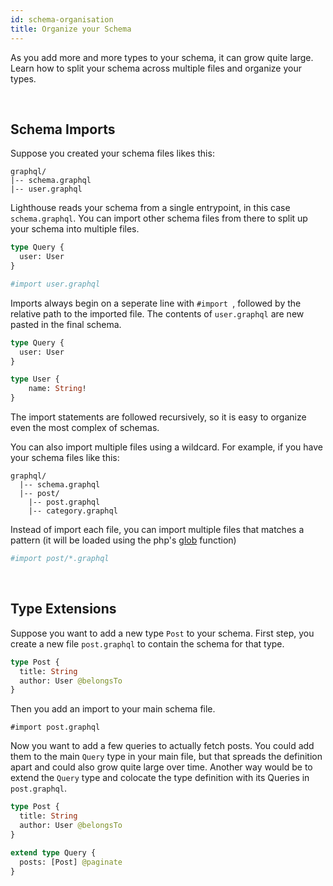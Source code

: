```yaml
---
id: schema-organisation
title: Organize your Schema
---
```


As you add more and more types to your schema, it can grow quite large.
Learn how to split your schema across multiple files and organize your types.

<br/>

## Schema Imports

Suppose you created your schema files likes this:

```
graphql/
|-- schema.graphql
|-- user.graphql
```

Lighthouse reads your schema from a single entrypoint, in this case `schema.graphql`.
You can import other schema files from there to split up your schema into multiple files.

```graphql
type Query {
  user: User
}

#import user.graphql
```

Imports always begin on a seperate line with `#import `, followed by the relative path
to the imported file. The contents of `user.graphql` are new pasted in the final schema.

```graphql
type Query {
  user: User
}

type User {
    name: String!
}
```

The import statements are followed recursively, so it is easy to organize even the most complex of schemas.

You can also import multiple files using a wildcard. For example, if you have your schema files like this:
```
graphql/
  |-- schema.graphql
  |-- post/
    |-- post.graphql
    |-- category.graphql
```

Instead of import each file, you can import multiple files that matches a pattern (it will be loaded using the php's [glob](http://php.net/manual/function.glob.php) function)

```graphql
#import post/*.graphql
```

<br/>

## Type Extensions

Suppose you want to add a new type `Post` to your schema. First step, you create a new file `post.graphql`
to contain the schema for that type.

```graphql
type Post {
  title: String
  author: User @belongsTo
}
```

Then you add an import to your main schema file.
    
    #import post.graphql

Now you want to add a few queries to actually fetch posts. You could add them to the main `Query` type
in your main file, but that spreads the definition apart and could also grow quite large over time.
Another way would be to extend the `Query` type and colocate the type definition with its Queries in `post.graphql`.

```graphql
type Post {
  title: String
  author: User @belongsTo
}

extend type Query {
  posts: [Post] @paginate
}
```
